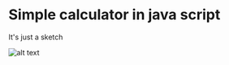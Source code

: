 # Simple calculator in java script

It's just a sketch

![alt text](http://s020.radikal.ru/i702/1602/c4/778fe31f28b8.png "Logo Title Text 1")
